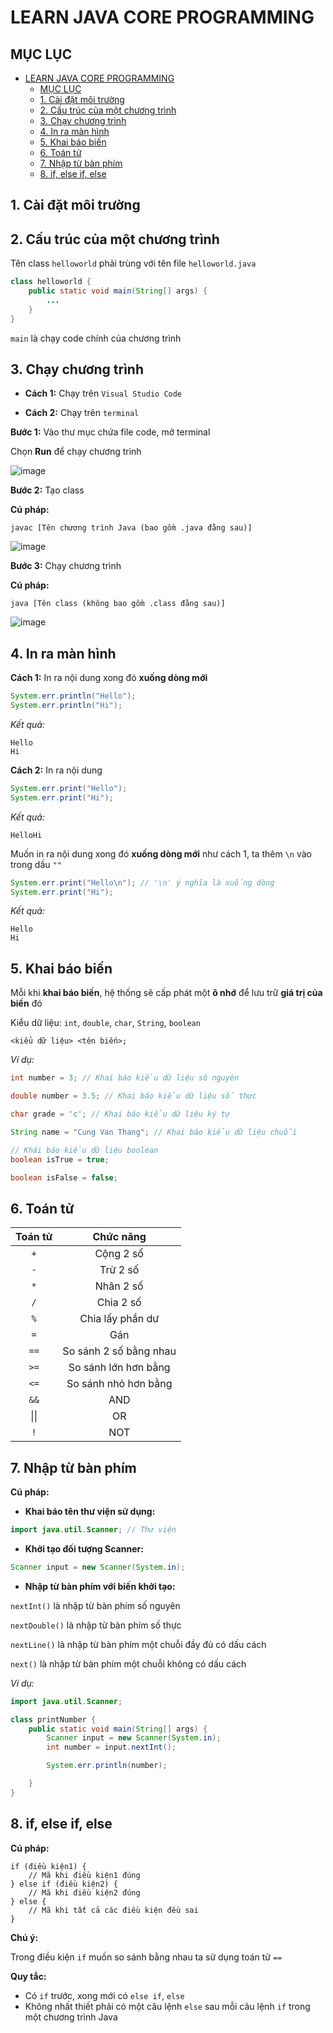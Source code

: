 # LEARN JAVA CORE PROGRAMMING

## MỤC LỤC
- [LEARN JAVA CORE PROGRAMMING](#learn-java-core-programming)
  - [MỤC LỤC](#mục-lục)
  - [1. Cài đặt môi trường](#1-cài-đặt-môi-trường)
  - [2. Cấu trúc của một chương trình](#2-cấu-trúc-của-một-chương-trình)
  - [3. Chạy chương trình](#3-chạy-chương-trình)
  - [4. In ra màn hình](#4-in-ra-màn-hình)
  - [5. Khai báo biến](#5-khai-báo-biến)
  - [6. Toán tử](#6-toán-tử)
  - [7. Nhập từ bàn phím](#7-nhập-từ-bàn-phím)
  - [8. if, else if, else](#8-if-else-if-else)

## 1. Cài đặt môi trường

## 2. Cấu trúc của một chương trình

Tên class `helloworld` phải trùng với tên file `helloworld.java`

```java
class helloworld {
    public static void main(String[] args) {
        ...
    }
}
```

`main` là chạy code chính của chương trình

## 3. Chạy chương trình

- **Cách 1:** Chạy trên `Visual Studio Code`

- **Cách 2:** Chạy trên `terminal`

**Bước 1:** Vào thư mục chứa file code, mở terminal

Chọn **Run** để chạy chương trình

![image](https://github.com/CUNGVANTHANG/JAVA-CORE/assets/96326479/dde72a23-e4cb-46b6-8d55-d61588b3a413)

**Bước 2:** Tạo class

**Cú pháp:**

```
javac [Tên chương trình Java (bao gồm .java đằng sau)]
```

![image](https://github.com/CUNGVANTHANG/JAVA-CORE/assets/96326479/395d6460-691a-4890-a037-0d6b997d83ec)


**Bước 3:** Chạy chương trình

**Cú pháp:**

```
java [Tên class (không bao gồm .class đằng sau)]
```

![image](https://github.com/CUNGVANTHANG/JAVA-CORE/assets/96326479/b23f95a5-d831-4d55-83b6-1c4b43b0b7a1)

## 4. In ra màn hình

**Cách 1:** In ra nội dung xong đó **xuống dòng mới**

```java
System.err.println("Hello");
System.err.println("Hi");
```

*Kết quả:*

```
Hello
Hi
```

**Cách 2:** In ra nội dung 

```java
System.err.print("Hello");
System.err.print("Hi");
```

*Kết quả:*

```
HelloHi
```

Muốn in ra nội dung xong đó **xuống dòng mới** như cách 1, ta thêm `\n` vào trong dấu `""`

```java
System.err.print("Hello\n"); // '\n' ý nghĩa là xuống dòng
System.err.print("Hi");
```

*Kết quả:*

```
Hello
Hi
```

## 5. Khai báo biến

Mỗi khi **khai báo biến**, hệ thống sẽ cấp phát một **ô nhớ** để lưu trữ **giá trị của biến** đó

Kiểu dữ liệu: `int`, `double`, `char`, `String`, `boolean`

```
<kiểu dữ liệu> <tên biến>;
```

*Ví dụ:*

```java
int number = 3; // Khai báo kiểu dữ liệu sô nguyên
```

```java
double number = 3.5; // Khai báo kiểu dữ liệu số thực
```

```java
char grade = 'c'; // Khai báo kiểu dữ liệu ký tự
```

```java
String name = "Cung Van Thang"; // Khai báo kiểu dữ liệu chuỗi
```

```java
// Khái báo kiểu dữ liệu boolean
boolean isTrue = true; 

boolean isFalse = false; 
```

## 6. Toán tử

| Toán tử | Chức năng |
| :---: | :---: |
| `+` | Cộng 2 số |
| `-` | Trừ 2 số |
| `*` | Nhân 2 số |
| `/` | Chia 2 số |
| `%` | Chia lấy phần dư |
| `=` | Gán |
| `==` | So sánh 2 số bằng nhau |
| `>=` | So sánh lớn hơn bằng |
| `<=` | So sánh nhỏ hơn bằng |
| `&&` | AND |
| &#124;&#124; | OR |
| `!` | NOT |

## 7. Nhập từ bàn phím

**Cú pháp:**

- **Khai báo tên thư viện sử dụng:**

```java
import java.util.Scanner; // Thư viện 
```

- **Khởi tạo đối tượng Scanner:**

```java
Scanner input = new Scanner(System.in);
```

- **Nhập từ bàn phím với biến khởi tạo:**

`nextInt()` là nhập từ bàn phím số nguyên

`nextDouble()` là nhập từ bàn phím số thực

`nextLine()` là nhập từ bàn phím một chuỗi đầy đủ có dấu cách

`next()` là nhập từ bàn phím một chuỗi không có dấu cách

*Ví dụ:*

```java
import java.util.Scanner;

class printNumber {
    public static void main(String[] args) {
        Scanner input = new Scanner(System.in);
        int number = input.nextInt();

        System.err.println(number);

    }
}
```

## 8. if, else if, else

**Cú pháp:**

```
if (điều kiện1) {
    // Mã khi điều kiện1 đúng
} else if (điều kiện2) {
    // Mã khi điều kiện2 đúng
} else {
    // Mã khi tất cả các điều kiện đều sai
}
```

**Chú ý:**

Trong điều kiện `if` muốn so sánh bằng nhau ta sử dụng toán tử `==`

**Quy tắc:**

- Có `if` trước, xong mới có `else if`, `else`
- Không nhất thiết phải có một câu lệnh `else` sau mỗi câu lệnh `if` trong một chương trình Java
